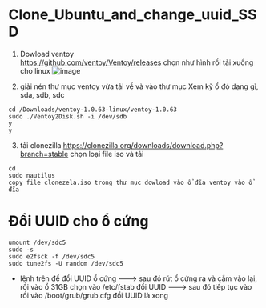 # Clone_Ubuntu_and_change_uuid_SSD

1. Dowload ventoy \
https://github.com/ventoy/Ventoy/releases chọn như hình rồi tải xuống cho linux
![image](https://user-images.githubusercontent.com/42485856/147914248-af43119d-e47f-459f-861a-17eddf48df97.png)

2. giải nén thư mục ventoy vừa tải về và vào thư mục 
Xem kỹ ổ đó dạng gì, sda, sdb, sdc
```
cd /Downloads/ventoy-1.0.63-linux/ventoy-1.0.63 
sudo ./Ventoy2Disk.sh -i /dev/sdb
y
y
```
3. tải clonezilla https://clonezilla.org/downloads/download.php?branch=stable chọn loại file iso và tải
```
cd 
sudo nautilus
copy file clonezela.iso trong thư mục dowload vào ổ đĩa ventoy vào ổ đĩa
```


# Đổi UUID cho ổ cứng
```
umount /dev/sdc5  
sudo -s
sudo e2fsck -f /dev/sdc5
sudo tune2fs -U random /dev/sdc5
```

- lệnh trên để đổi UUID ổ cứng ---> sau đó rút ổ cứng ra và cắm vào lại, rồi vào ổ 31GB chọn vào /etc/fstab đổi UUID ---> sau đó tiếp tục vào rồi vào /boot/grub/grub.cfg đổi UUID là xong
